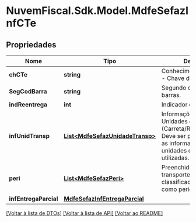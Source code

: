 # NuvemFiscal.Sdk.Model.MdfeSefazInfCTe

## Propriedades

Nome | Tipo | Descrição | Comentários
------------ | ------------- | ------------- | -------------
**chCTe** | **string** | Conhecimento Eletrônico - Chave de Acesso. | 
**SegCodBarra** | **string** | Segundo código de barras. | [optional] 
**indReentrega** | **int** | Indicador de Reentrega. | [optional] 
**infUnidTransp** | [**List&lt;MdfeSefazUnidadeTransp&gt;**](MdfeSefazUnidadeTransp.md) | Informações das Unidades de Transporte (Carreta/Reboque/Vagão).  Deve ser preenchido com as informações das unidades de transporte utilizadas. | [optional] 
**peri** | [**List&lt;MdfeSefazPeri&gt;**](MdfeSefazPeri.md) | Preenchido quando for  transporte de produtos classificados pela ONU como perigosos. | [optional] 
**infEntregaParcial** | [**MdfeSefazInfEntregaParcial**](MdfeSefazInfEntregaParcial.md) |  | [optional] 

[[Voltar à lista de DTOs]](../README.md#documentation-for-models) [[Voltar à lista de API]](../README.md#documentation-for-api-endpoints) [[Voltar ao README]](../README.md)

